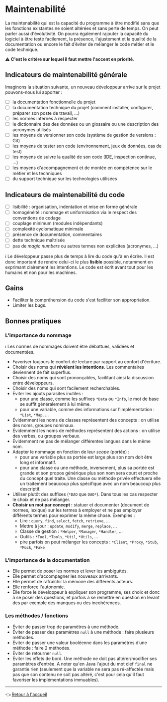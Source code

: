 # Maintenabilité

La maintenabilité qui est la capacité du programme à être modifié sans que les fonctions existantes ne soient altérées et sans perte de temps.
On peut parler aussi d'évolutivité. On pourra également rajouter la capacité du logiciel à être testé facilement, la présence, l'ajustement et la qualité de la documentation ou encore le fait d’éviter de mélanger le code métier et le code technique.

:warning: **C'est le critère sur lequel il faut mettre l'accent en priorité**.

## Indicateurs de maintenabilité générale

Imaginons la situation suivante, un nouveau développeur arrive sur le projet pouvons-nous lui apporter :

* [ ] la documentation fonctionnelle du projet
* [ ] la documentation technique du projet (comment installer, configurer, préparer son poste de travail, ...)
* [ ] les normes internes à respecter
* [ ] le dictionnaire des des données ou un glossaire ou une description des acronymes utilisés
* [ ] les moyens de versionner son code (système de gestion de versions : Git)
* [ ] les moyens de tester son code (environnement, jeux de données, cas de test)
* [ ] les moyens de suivre la qualité de son code (IDE, inspection continue, ...)
* [ ] les moyens d'accompagnement et de montée en compétence sur le métier et les techniques
* [ ] du support technique sur les technologies utilisées

## Indicateurs de maintenabilité du code

* [ ] lisibilité : organisation, indentation et mise en forme générale
* [ ] homogénéité : nommage et uniformisation via le respect des conventions de codage
* [ ] couplage minimum (modules indépendants)
* [ ] complexité cyclomatique minimale
* [ ] présence de documentation, commentaires
* [ ] dette technique maîtrisée
* [ ] pas de _magic numbers_ ou autres termes non explicites (acronymes, ...)

:information_source: Le développeur passe plus de temps à lire du code qu'à en écrire. Il est donc important de rendre celui-ci le plus **lisible** possible, notamment en exprimant clairement les intentions. Le code est écrit avant tout pour les humains et non pour les machines.

## Gains

* Faciliter la compréhension du code s'est faciliter son appropriation.
* Limiter les bugs.

## Bonnes pratiques

### L'importance du nommage

:information_source: Les normes de nommages doivent être débattues, validées et documentées.

* Favoriser toujours le confort de lecture par rapport au confort d'écriture.
* Choisir des noms qui **révèlent les intentions**. Les commentaires deviennent de fait superflus.
* Choisir des noms qui sont prononçables, facilitant ainsi la discussion entre développeurs.
* Choisir des noms qui sont facilement recherchables.
* Éviter les ajouts parasites inutiles :
  * pour une classe, comme les suffixes `*Data` ou `*Info`, le mot de base se suffit généralement à lui même.
  * pour une variable, comme des informations sur l'implémentation : `*List`, `*Map`, ...
* Évidemment les noms de classes représentent des concepts : on utilise des noms, groupes nominaux.
* Évidemment les noms de méthodes représentent des actions : on utilise des verbes, ou groupes verbaux.
* Évidemment ne pas de mélanger différentes langues dans le même nom.
* Adapter le nommage en fonction de leur _scope_ (portée) :
  * pour une variable plus sa portée est large plus son nom doit être long et informatif.
  * pour une classe ou une méthode, inversement, plus sa portée est grande et son propos générique plus son nom sera court et proche du concept quel traite. Une classe ou méthode privée effectuera elle un traitement beaucoup plus spécifique avec un nom beaucoup plus descriptif.
* Utiliser plutôt des suffixes (`*DAO` que `DAO*`). Dans tous les cas respecter le choix et ne pas mélanger.
* **Choisir un mot par concept :** statuer et documenter (document de normes, lexique) sur les termes à employer et ne pas employer différents termes pour exprimer la même chose. Exemples :
  * Lire : `query`, `find`, `select`, `fetch`, `retrieve`, ...
  * Mettre à jour : `update`, `modify`, `merge`, `replace`, ...
  * Classe de gestion : `*Helper`, `*Manager`, `*Handler`, ...
  * Outils : `*Tool`, `*Tools`, `*Util`, `*Utils`, ...
  * pire parfois on peut mélanger les concepts : `*Client`, `*Proxy`, `*Stub`, `*Mock`, `*Fake`

### L'importance de la documentation

* Elle permet de poser les normes et lever les ambiguïtés.
* Elle permet d'accompagner les nouveaux arrivants.
* Elle permet de rafraîchir la mémoire des différents acteurs.
* Elle renforce l'autonomie.
* Elle force le développeur à expliquer son programme, ses choix et donc à se poser des questions, et parfois à se remettre en question en levant des par exemple des manques ou des incohérences.

### Les méthodes / fonctions

* Éviter de passer trop de paramètres à une méthode.
* Éviter de passer des paramètres `null` à une méthode : faire plusieurs méthodes.
* Éviter de passer une valeur booléenne dans les paramètres d’une méthode : faire 2 méthodes.
* Éviter de retourner `null`.
* Éviter les effets de bord. Une méthode ne doit pas altérer/modifier ses paramètres d'entrée. A noter qu'en Java l'ajout du mot clef `final` ne garantie rien (seulement que la variable ne sera pas ré-affectée mais pas que son contenu ne soit pas altéré, c'est pour cela qu'il faut favoriser les implémentations immuables).

---
:point_left: [Retour à l'accueil](../README.md)
